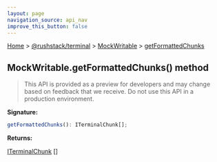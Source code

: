 ```yaml
---
layout: page
navigation_source: api_nav
improve_this_button: false
---
```



[Home](./index.md) &gt; [@rushstack/terminal](./terminal.md) &gt; [MockWritable](./terminal.mockwritable.md) &gt; [getFormattedChunks](./terminal.mockwritable.getformattedchunks.md)

## MockWritable.getFormattedChunks() method

> This API is provided as a preview for developers and may change based on feedback that we receive. Do not use this API in a production environment.
>

<b>Signature:</b>

```typescript
getFormattedChunks(): ITerminalChunk[];
```
<b>Returns:</b>

[ITerminalChunk](./terminal.iterminalchunk.md) \[\]
